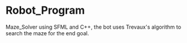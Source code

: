 # Robot_Program
Maze_Solver using SFML and C++, the bot uses Trevaux's algorithm to search the maze for the end goal.
